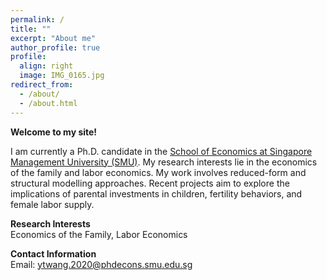 ```yaml
---
permalink: /
title: ""
excerpt: "About me"
author_profile: true
profile:
  align: right
  image: IMG_0165.jpg
redirect_from: 
  - /about/
  - /about.html
---
```


**Welcome to my site!** 

I am currently a Ph.D. candidate in the [School of Economics at Singapore Management University (SMU)](https://economics.smu.edu.sg/). My research interests lie in the economics of the family and labor economics. My work involves reduced-form and structural modelling approaches. Recent projects aim to explore the implications of parental investments in children, fertility behaviors, and female labor supply.

**Research Interests**<br>
  Economics of the Family, Labor Economics

**Contact Information**<br>
	Email: ytwang.2020@phdecons.smu.edu.sg
